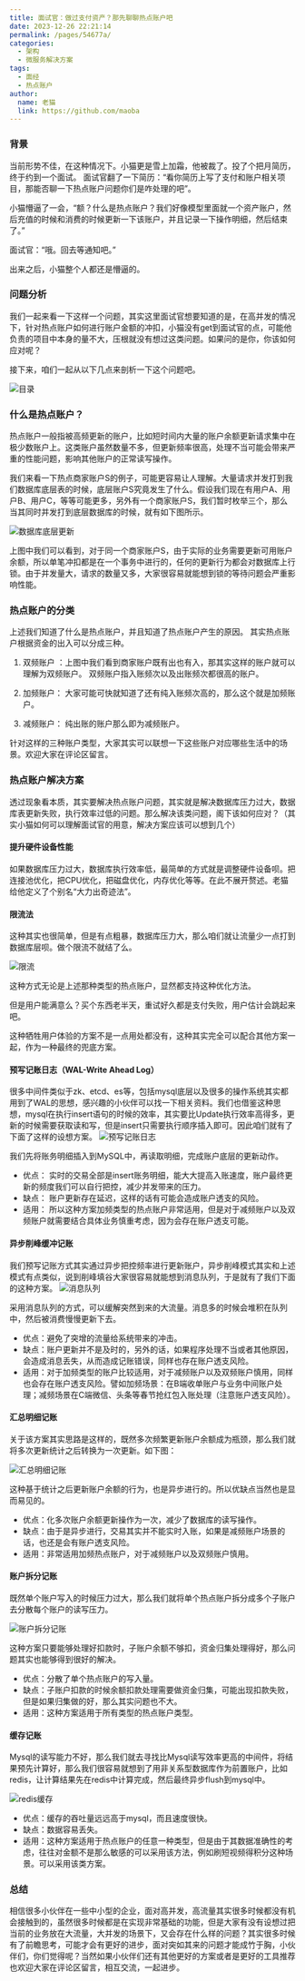 ```yaml
---
title: 面试官：做过支付资产？那先聊聊热点账户吧
date: 2023-12-26 22:21:14
permalink: /pages/54677a/
categories:
  - 架构
  - 微服务解决方案
tags:
  - 面经
  - 热点账户
author: 
  name: 老猫
  link: https://github.com/maoba
---
```

### 背景
当前形势不佳，在这种情况下。小猫更是雪上加霜，他被裁了。投了个把月简历，终于约到一个面试。
面试官翻了一下简历：“看你简历上写了支付和账户相关项目，那能否聊一下热点账户问题你们是咋处理的吧”。

小猫懵逼了一会，“额？什么是热点账户？我们好像模型里面就一个资产账户，然后充值的时候和消费的时候更新一下该账户，并且记录一下操作明细，然后结束了。”

面试官：“哦。回去等通知吧。”

出来之后，小猫整个人都还是懵逼的。
<!-- more -->

### 问题分析
我们一起来看一下这样一个问题，其实这里面试官想要知道的是，在高并发的情况下，针对热点账户如何进行账户金额的冲扣，小猫没有get到面试官的点，可能他负责的项目中本身的量不大，压根就没有想过这类问题。如果问的是你，你该如何应对呢？

接下来，咱们一起从以下几点来剖析一下这个问题吧。

![目录](https://cdn.ktdaddy.com/architecture/biz/hotacc/catalog.png?imageView2/0/q/75|imageslim)

### 什么是热点账户？
热点账户一般指被高频更新的账户，比如短时间内大量的账户余额更新请求集中在极少数账户上。这类账户虽然数量不多，但更新频率很高，处理不当可能会带来严重的性能问题，影响其他账户的正常读写操作。

我们来看一下热点商家账户S的例子，可能更容易让人理解。大量请求并发打到我们数据库底层表的时候，底层账户S究竟发生了什么。假设我们现在有用户A、用户B、用户C，等等可能更多，另外有一个商家账户S，我们暂时枚举三个，那么当其同时并发打到底层数据库的时候，就有如下图所示。

![数据库底层更新](https://cdn.ktdaddy.com/architecture/biz/hotacc/base.png?imageView2/0/q/75|imageslim)

上图中我们可以看到，对于同一个商家账户S，由于实际的业务需要更新可用账户余额，所以单笔冲扣都是在一个事务中进行的，任何的更新行为都会对数据库上行锁。由于并发量大，请求的数量又多，大家很容易就能想到锁的等待问题会严重影响性能。

### 热点账户的分类
上述我们知道了什么是热点账户，并且知道了热点账户产生的原因。
其实热点账户根据资金的出入可以分成三种。
1. 双频账户 ：上图中我们看到商家账户既有出也有入，那其实这样的账户就可以理解为双频账户。
双频账户指入账频次以及出账频次都很高的账户。

2. 加频账户： 大家可能可快就知道了还有纯入账频次高的，那么这个就是加频账户。

3. 减频账户： 纯出账的账户那么即为减频账户。

针对这样的三种账户类型，大家其实可以联想一下这些账户对应哪些生活中的场景。欢迎大家在评论区留言。

### 热点账户解决方案

透过现象看本质，其实要解决热点账户问题，其实就是解决数据库压力过大，数据库表更新失败，执行效率过低的问题。那么解决该类问题，阁下该如何应对？（其实小猫如何可以理解面试官的用意，解决方案应该可以想到几个）

#### 提升硬件设备性能

如果数据库压力过大，数据库执行效率低，最简单的方式就是调整硬件设备呗。把连接池优化，把CPU优化，把磁盘优化，内存优化等等。在此不展开赘述。老猫给他定义了个别名“大力出奇迹法”。

#### 限流法
这种其实也很简单，但是有点粗暴，数据库压力大，那么咱们就让流量少一点打到数据库层呗。做个限流不就结了么。

![限流](https://cdn.ktdaddy.com/architecture/biz/hotacc/limit_plus.png)

这种方式无论是上述那种类型的热点账户，显然都支持这种优化方法。

但是用户能满意么？买个东西老半天，重试好久都是支付失败，用户估计会跳起来吧。

这种牺牲用户体验的方案不是一点用处都没有，这种其实完全可以配合其他方案一起，作为一种最终的兜底方案。

#### 预写记账日志（WAL-Write Ahead Log）
很多中间件类似于zk、etcd、es等，包括mysql底层以及很多的操作系统其实都用到了WAL的思想，感兴趣的小伙伴可以找一下相关资料。我们也借鉴这种思想，mysql在执行insert语句的时候的效率，其实要比Update执行效率高得多，更新的时候需要获取读和写，但是insert只需要执行顺序插入即可。因此咱们就有了下面了这样的设想方案。
![预写记账日志](https://cdn.ktdaddy.com/architecture/biz/hotacc/pre_log_add.png)

我们先将账务明细插入到MySQL中，再读取明细，完成账户底层的更新动作。

- 优点： 实时的交易全部是insert账务明细，能大大提高入账速度，账户最终更新的频度我们可以自行把控，减少并发带来的压力。
- 缺点： 账户更新存在延迟，这样的话有可能会造成账户透支的风险。
- 适用： 所以这种方案加频类型的热点账户非常适用，但是对于减频账户以及双频账户就需要结合具体业务慎重考虑，因为会存在账户透支可能。

#### 异步削峰缓冲记账
我们预写记账方式其实通过异步把控频率进行更新账户，异步削峰模式其实和上述模式有点类似，说到削峰填谷大家很容易就能想到消息队列，于是就有了我们下面的这种方案。
![消息队列](https://cdn.ktdaddy.com/architecture/biz/hotacc/queue.png)

采用消息队列的方式，可以缓解突然到来的大流量。消息多的时候会堆积在队列中，然后被消费慢慢更新下去。

- 优点：避免了突增的流量给系统带来的冲击。
- 缺点：账户更新并不是及时的，另外的话，如果程序处理不当或者其他原因，会造成消息丢失，从而造成记账错误，同样也存在账户透支风险。
- 适用：对于加频类型的账户比较适用，对于减频账户以及双频账户慎用，同样也会存在账户透支风险。譬如加频场景：在B端收单账户与业务中间账户处理；减频场景在C端微信、头条等春节抢红包入账处理（注意账户透支风险）。

#### 汇总明细记账
关于该方案其实思路是这样的，既然多次频繁更新账户余额成为瓶颈，那么我们就将多次更新统计之后转换为一次更新。如下图：

![汇总明细记账](https://cdn.ktdaddy.com/architecture/biz/hotacc/pre_sum.png)

这种基于统计之后更新账户余额的行为，也是异步进行的。所以优缺点当然也是显而易见的。

- 优点：化多次账户余额更新操作为一次，减少了数据库的读写操作。
- 缺点：由于是异步进行，交易其实并不能实时入账，如果是减频账户场景的话，也还是会有账户透支风险。
- 适用：非常适用加频热点账户，对于减频账户以及双频账户慎用。

#### 账户拆分记账
既然单个账户写入的时候压力过大，那么我们就将单个热点账户拆分成多个子账户去分散每个账户的读写压力。

![账户拆分记账](https://cdn.ktdaddy.com/architecture/biz/hotacc/sub_acc.png)

这种方案只要能够处理好扣款时，子账户余额不够扣，资金归集处理得好，那么问题其实也能够得到很好的解决。
- 优点：分散了单个热点账户的写入量。
- 缺点：子账户扣款的时候余额扣款处理需要做资金归集，可能出现扣款失败，但是如果归集做的好，那么其实问题也不大。
- 适用：这种方案适用于所有类型的热点账户类型。

#### 缓存记账
Mysql的读写能力不好，那么我们就去寻找比Mysql读写效率更高的中间件，将结果预先计算好，那么我们很容易就想到了用非关系型数据库作为前置账户，比如redis，让计算结果先在redis中计算完成，然后最终异步flush到mysql中。

![redis缓存](https://cdn.ktdaddy.com/architecture/biz/hotacc/redis_cache.png)

- 优点：缓存的吞吐量远远高于mysql，而且速度很快。
- 缺点：数据容易丢失。
- 适用：这种方案适用于热点账户的任意一种类型，但是由于其数据准确性的考虑，往往对金额不是那么敏感的可以采用该方法，例如刷短视频得积分这种场景。可以采用该类方案。

### 总结
相信很多小伙伴在一些中小型的企业，面对高并发，高流量其实很多时候都没有机会接触到的，虽然很多时候都是在实现非常基础的功能，但是大家有没有设想过把当前的业务放在大流量，大并发的场景下，又会存在什么样的问题？其实很多时候有了前瞻思考，可能才会有更好的进步，面对突如其来的问题才能成竹于胸，小伙伴们，你们觉得呢？当然如果小伙伴们还有其他更好的方案或者是更好的工具推荐也欢迎大家在评论区留言，相互交流，一起进步。


